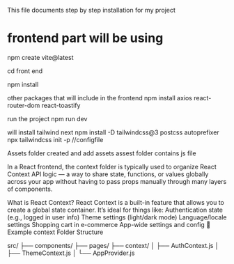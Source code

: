 This file documents step by step installation for my project 

# frontend part will be using 

npm create vite@latest

cd front end 

npm install  

other packages that will include in the frontend 
npm install axios react-router-dom react-toastify 

run the project 
npm run dev 

will install  tailwind next 
npm install -D tailwindcss@3 postcss autoprefixer
npx tailwindcss init -p  //configfile 

Assets folder created and add assets 
assest folder contains js file 

In a React frontend, the context folder is typically used to organize React Context API logic — a way to share state, functions, or values globally across your app without having to pass props manually through many layers of components.

What is React Context?
React Context is a built-in feature that allows you to create a global state container. It’s ideal for things like:
Authentication state (e.g., logged in user info)
Theme settings (light/dark mode)
Language/locale settings
Shopping cart in e-commerce
App-wide settings and config
📁 Example context Folder Structure


src/
├── components/
├── pages/
├── context/
│   ├── AuthContext.js
│   ├── ThemeContext.js
│   └── AppProvider.js

